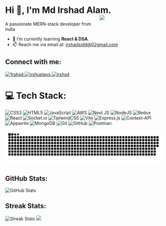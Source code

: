 # Hi 👋, I'm Md Irshad Alam.

<img align="right" width="200" src="https://user-images.githubusercontent.com/55389276/140866485-8fb1c876-9a8f-4d6a-98dc-08c4981eaf70.gif" style="position:relative; top:-20px;">
 A passionate MERN-stack developer from India


- 🌱 I’m currently learning **React & DSA**.
- 📫 Reach me via email at: [irshadsidd@02gmail.com](mailto:irshadsidd@02gmail.com)
## Connect with me:

<p align="left">
  <a href="https://instagram.com/1rshxd" target="blank">
    <img align="center" src="https://raw.githubusercontent.com/rahuldkjain/github-profile-readme-generator/master/src/images/icons/Social/instagram.svg" alt="1rshxd" height="30" width="40" />
  </a>
  <a href="https://www.youtube.com/c/irshuplays" target="blank">
    <img align="center" src="https://raw.githubusercontent.com/rahuldkjain/github-profile-readme-generator/master/src/images/icons/Social/youtube.svg" alt="irshuplays" height="30" width="40" />
  </a>
  <a href="https://www.leetcode.com/irshxd" target="blank">
    <img align="center" src="https://raw.githubusercontent.com/rahuldkjain/github-profile-readme-generator/master/src/images/icons/Social/leet-code.svg" alt="irshxd" height="30" width="40" />
  </a>
</p>



# 💻 Tech Stack:
![CSS3](https://img.shields.io/badge/css3-%231572B6.svg?style=for-the-badge&logo=css3&logoColor=white) ![HTML5](https://img.shields.io/badge/html5-%23E34F26.svg?style=for-the-badge&logo=html5&logoColor=white) ![JavaScript](https://img.shields.io/badge/javascript-%23323330.svg?style=for-the-badge&logo=javascript&logoColor=%23F7DF1E) ![AWS](https://img.shields.io/badge/AWS-%23FF9900.svg?style=for-the-badge&logo=amazon-aws&logoColor=white) ![Next JS](https://img.shields.io/badge/Next-black?style=for-the-badge&logo=next.js&logoColor=white) ![NodeJS](https://img.shields.io/badge/node.js-6DA55F?style=for-the-badge&logo=node.js&logoColor=white) ![Redux](https://img.shields.io/badge/redux-%23593d88.svg?style=for-the-badge&logo=redux&logoColor=white) ![React](https://img.shields.io/badge/react-%2320232a.svg?style=for-the-badge&logo=react&logoColor=%2361DAFB) ![Socket.io](https://img.shields.io/badge/Socket.io-black?style=for-the-badge&logo=socket.io&badgeColor=010101) ![TailwindCSS](https://img.shields.io/badge/tailwindcss-%2338B2AC.svg?style=for-the-badge&logo=tailwind-css&logoColor=white) ![Vite](https://img.shields.io/badge/vite-%23646CFF.svg?style=for-the-badge&logo=vite&logoColor=white) ![Express.js](https://img.shields.io/badge/express.js-%23404d59.svg?style=for-the-badge&logo=express&logoColor=%2361DAFB) ![Context-API](https://img.shields.io/badge/Context--Api-000000?style=for-the-badge&logo=react) ![Appwrite](https://img.shields.io/badge/Appwrite-%23FD366E.svg?style=for-the-badge&logo=appwrite&logoColor=white) ![MongoDB](https://img.shields.io/badge/MongoDB-%234ea94b.svg?style=for-the-badge&logo=mongodb&logoColor=white) ![Git](https://img.shields.io/badge/git-%23F05033.svg?style=for-the-badge&logo=git&logoColor=white) ![GitHub](https://img.shields.io/badge/github-%23121011.svg?style=for-the-badge&logo=github&logoColor=white) ![Postman](https://img.shields.io/badge/Postman-FF6C37?style=for-the-badge&logo=postman&logoColor=white)











<picture>
  <source media="(prefers-color-scheme: dark)" srcset="https://raw.githubusercontent.com/Async-ArsaL/Async-ArsaL/output/github-snake-dark.svg" />
  <source media="(prefers-color-scheme: light)" srcset="https://raw.githubusercontent.com/Async-ArsaL/Async-ArsaL/output/github-snake.svg" />
  <img alt="github-snake" src="https://raw.githubusercontent.com/Async-ArsaL/Async-ArsaL/output/github-snake.svg" />
</picture>


## GitHub Stats:

![GitHub Stats](https://github-readme-stats.vercel.app/api?username=async-arsal&show_icons=true&locale=en)

## Streak Stats:

![Streak Stats](https://github-readme-streak-stats.herokuapp.com/?user=async-arsal&)
![](https://quotes-github-readme.vercel.app/api?type=horizontal&theme=radical)
